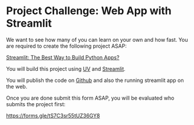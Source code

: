 # Project Challenge: Web App with Streamlit

We want to see how many of you can learn on your own and how fast. You are required to create the following project ASAP:

[Streamlit: The Best Way to Build Python Apps?](https://www.youtube.com/watch?v=8W8NQFFbDcU)

You will build this project using [UV](https://github.com/panaversity/learn-modern-ai-python/tree/main/01_uv) and [Streamlit](https://github.com/panaversity/learn-modern-ai-python/tree/main/03_ui_streamlit).

You will publish the code on [Github](https://github.com/panaversity/learn-modern-ai-python/tree/main/08_github) and also the running streamlit app on the web.

Once you are done submit this form ASAP, you will be evaluated who submits the project first:

https://forms.gle/tS7C3sr55tUZ36GY8 

